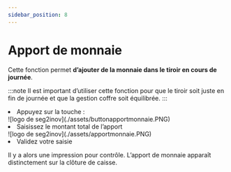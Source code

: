 ```yaml
---
sidebar_position: 8
---
```


# Apport de monnaie

Cette fonction permet **d’ajouter de la monnaie dans le tiroir en cours de journée**.

:::note
Il est important d’utiliser cette fonction pour que le tiroir soit juste en fin de journée et que la gestion coffre soit équilibrée.
:::

<li> Appuyez sur la touche : </li>

<div className="contenaireImg">
    ![logo de seg2inov](./assets/buttonapportmonnaie.PNG)
</div>

<li>Saisissez le montant total de l’apport </li>

<div className="contenaireImg">
    ![logo de seg2inov](./assets/apportmonnaie.PNG)
</div>

<li> Validez votre saisie </li>

Il y a alors une impression pour contrôle. L’apport de monnaie apparaît distinctement sur la clôture de caisse.